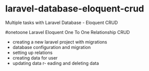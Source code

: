 # laravel-database-eloquent-crud
Multiple tasks with Laravel Database - Eloquent CRUD


#onetoone
Laravel Eloquent One To One Relationship CRUD

- creating a new laravel project with migrations
- database configuration and migration
- setting up relations
- creating data for user
- updating data
r- eading and deleting data